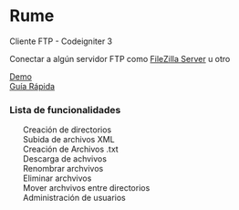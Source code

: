 # Rume
Cliente FTP - Codeigniter 3

<p>Conectar a algún servidor FTP como 
<a href="https://drive.google.com/file/d/1ngOLEk0cs-z-QgxGluzEVaGcS4FDjxDJ/view?usp=sharing">FileZilla Server</a> u otro 
</p>	

<a href="http://repositorioxml.atwebpages.com/">Demo</a><br/>
<a href="http://repositorioxml.atwebpages.com/user_guide">Guía Rápida</a>

<h3>Lista de funcionalidades</h3>

<ul style="list-style: none">
	<li>Creación de directorios</li>
	<li>Subida de archivos XML</li>
	<li>Creación de Archivos .txt</li>
	<li>Descarga de achvivos</li>
	<li>Renombrar archvivos</li>
	<li>Eliminar archvivos</li>
	<li>Mover archvivos entre directorios</li>
	<li>Administración de usuarios</li>
</ul>

